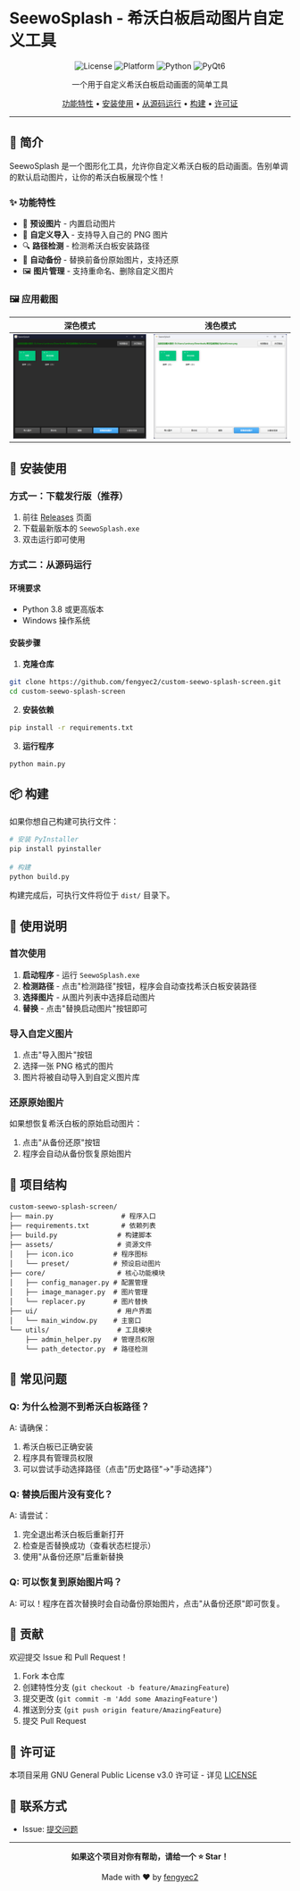 # SeewoSplash - 希沃白板启动图片自定义工具

<div align="center">

![License](https://img.shields.io/badge/license-GPLv3-blue.svg)
![Platform](https://img.shields.io/badge/platform-Windows-lightgrey.svg)
![Python](https://img.shields.io/badge/python-3.8+-brightgreen.svg)
![PyQt6](https://img.shields.io/badge/PyQt-6-green.svg)

一个用于自定义希沃白板启动画面的简单工具

[功能特性](#功能特性) • [安装使用](#安装使用) • [从源码运行](#从源码运行) • [构建](#构建) • [许可证](#许可证)

</div>

---

## 📖 简介

SeewoSplash 是一个图形化工具，允许你自定义希沃白板的启动画面。告别单调的默认启动图片，让你的希沃白板展现个性！

### ✨ 功能特性

- 🎨 **预设图片** - 内置启动图片
- 📁 **自定义导入** - 支持导入自己的 PNG 图片
- 🔍 **路径检测** - 检测希沃白板安装路径
- 💾 **自动备份** - 替换前备份原始图片，支持还原
- 🖼️ **图片管理** - 支持重命名、删除自定义图片

### 🖼️ 应用截图

|  深色模式  |  浅色模式  |
|-----------|-----------|
| ![主页面-深色](docs/screenshots/main_window_dark.png "主页面-深色") | ![主页面-浅色](docs/screenshots/main_window_light.png "主页面-浅色") |

## 🚀 安装使用

### 方式一：下载发行版（推荐）

1. 前往 [Releases](https://github.com/fengyec2/custom-seewo-splash-screen/releases) 页面
2. 下载最新版本的 `SeewoSplash.exe`
3. 双击运行即可使用

### 方式二：从源码运行

#### 环境要求

- Python 3.8 或更高版本
- Windows 操作系统

#### 安装步骤

1. **克隆仓库**

```bash
git clone https://github.com/fengyec2/custom-seewo-splash-screen.git
cd custom-seewo-splash-screen
```

2. **安装依赖**

```bash
pip install -r requirements.txt
```

3. **运行程序**

```bash
python main.py
```

## 📦 构建

如果你想自己构建可执行文件：

```bash
# 安装 PyInstaller
pip install pyinstaller

# 构建
python build.py
```

构建完成后，可执行文件将位于 `dist/` 目录下。

## 📸 使用说明

### 首次使用

1. **启动程序** - 运行 `SeewoSplash.exe`
2. **检测路径** - 点击"检测路径"按钮，程序会自动查找希沃白板安装路径
3. **选择图片** - 从图片列表中选择启动图片
4. **替换** - 点击"替换启动图片"按钮即可

### 导入自定义图片

1. 点击"导入图片"按钮
2. 选择一张 PNG 格式的图片
3. 图片将被自动导入到自定义图片库

### 还原原始图片

如果想恢复希沃白板的原始启动图片：

1. 点击"从备份还原"按钮
2. 程序会自动从备份恢复原始图片

## 📁 项目结构

```
custom-seewo-splash-screen/
├── main.py                 # 程序入口
├── requirements.txt        # 依赖列表
├── build.py               # 构建脚本
├── assets/                # 资源文件
│   ├── icon.ico          # 程序图标
│   └── preset/           # 预设启动图片
├── core/                  # 核心功能模块
│   ├── config_manager.py # 配置管理
│   ├── image_manager.py  # 图片管理
│   └── replacer.py       # 图片替换
├── ui/                    # 用户界面
│   └── main_window.py    # 主窗口
└── utils/                 # 工具模块
    ├── admin_helper.py   # 管理员权限
    └── path_detector.py  # 路径检测
```

## 🔧 常见问题

### Q: 为什么检测不到希沃白板路径？

A: 请确保：
1. 希沃白板已正确安装
2. 程序具有管理员权限
3. 可以尝试手动选择路径（点击"历史路径"→"手动选择"）

### Q: 替换后图片没有变化？

A: 请尝试：
1. 完全退出希沃白板后重新打开
2. 检查是否替换成功（查看状态栏提示）
3. 使用"从备份还原"后重新替换

### Q: 可以恢复到原始图片吗？

A: 可以！程序在首次替换时会自动备份原始图片，点击"从备份还原"即可恢复。

## 🤝 贡献

欢迎提交 Issue 和 Pull Request！

1. Fork 本仓库
2. 创建特性分支 (`git checkout -b feature/AmazingFeature`)
3. 提交更改 (`git commit -m 'Add some AmazingFeature'`)
4. 推送到分支 (`git push origin feature/AmazingFeature`)
5. 提交 Pull Request

## 📄 许可证

本项目采用 GNU General Public License v3.0 许可证 - 详见 [LICENSE](LICENSE)

## 📧 联系方式

- Issue: [提交问题](https://github.com/fengyec2/custom-seewo-splash-screen/issues)

---

<div align="center">

**如果这个项目对你有帮助，请给一个 ⭐ Star！**

Made with ❤️ by [fengyec2](https://github.com/fengyec2)

</div>